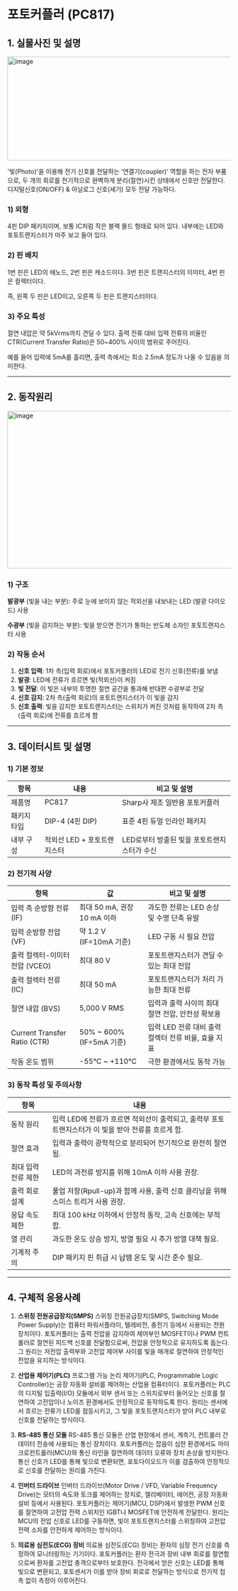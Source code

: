 # 포토커플러 (PC817)

## 1. 실물사진 및 설명

<img width="569" height="234" alt="image" src="https://github.com/user-attachments/assets/ca65e598-632c-4be8-ad25-81969935ec41" />


'빛(Photo)'을 이용해 전기 신호를 전달하는 ‘연결기(coupler)’ 역할을 하는 전자 부품으로, 두 개의 회로를 전기적으로 완벽하게 분리(절연)시킨 상태에서 신호만 전달한다. 디지털신호(ON/OFF) & 아날로그 신호(세기) 모두 전달 가능하다.

### 1) 외형

4핀 DIP 패키지이며, 보통 IC처럼 작은 블랙 몰드 형태로 되어 있다.
내부에는 LED와 포토트랜지스터가 마주 보고 들어 있다.

### 2) 핀 배치

1번 핀은 LED의 애노드, 2번 핀은 캐소드이다.
3번 핀은 트랜지스터의 이미터, 4번 핀은 컬렉터이다.

즉, 왼쪽 두 핀은 LED이고, 오른쪽 두 핀은 트랜지스터이다.

### 3) 주요 특성

절연 내압은 약 5kVrms까지 견딜 수 있다.
출력 전류 대비 입력 전류의 비율인 CTR(Current Transfer Ratio)은 50~400% 사이의 범위로 주어진다.

예를 들어 입력에 5mA를 흘리면, 출력 측에서는 최소 2.5mA 정도가 나올 수 있음을 의미한다.

---
## 2. 동작원리

<img width="763" height="355" alt="image" src="https://github.com/user-attachments/assets/5ad1256c-a70d-4e07-b37a-c102ad775df4" />

### 1) 구조
**발광부** (빛을 내는 부분): 주로 눈에 보이지 않는 적외선을 내보내는 LED (발광 다이오드) 사용

**수광부** (빛을 감지하는 부분): 빛을 받으면 전기가 통하는 반도체 소자인 포토트랜지스터 사용

### 2) 작동 순서
1. **신호 입력**: 1차 측(입력 회로)에서 포토커플러의 LED로 전기 신호(전류)를 보냄
2. **발광**: LED에 전류가 흐르면 빛(적외선)이 켜짐
3. **빛 전달**: 이 빛은 내부의 투명한 절연 공간을 통과해 반대편 수광부로 전달
4. **신호 감지**: 2차 측(출력 회로)의 포토트랜지스터가 이 빛을 감지
5. **신호 출력**: 빛을 감지한 포토트랜지스터는 스위치가 켜진 것처럼 동작하여 2차 측 (출력 회로)에 전류를 흐르게 함

---
## 3. 데이터시트 및 설명

### 1) 기본 정보

| 항목       | 내용                      | 비고 및 설명                         |
|------------|-------------------------|------------------------------------|
| 제품명     | PC817                   | Sharp사 제조 일반용 포토커플러           |
| 패키지 타입 | DIP-4 (4핀 DIP)           | 표준 4핀 듀얼 인라인 패키지               |
| 내부 구성   | 적외선 LED + 포토트랜지스터 | LED로부터 방출된 빛을 포토트랜지스터가 수신     |

### 2) 전기적 사양

| 항목                      | 값                            | 비고 및 설명                           |
|-------------------------|-----------------------------|------------------------------------|
| 입력 측 순방향 전류 (IF)    | 최대 50 mA, 권장 10 mA 이하       | 과도한 전류는 LED 손상 및 수명 단축 유발       |
| 입력 순방향 전압 (VF)       | 약 1.2 V (IF=10mA 기준)         | LED 구동 시 필요 전압                     |
| 출력 컬렉터-이미터 전압 (VCEO) | 최대 80 V                      | 포토트랜지스터가 견딜 수 있는 최대 전압          |
| 출력 컬렉터 전류 (IC)         | 최대 50 mA                     | 포토트랜지스터가 처리 가능한 최대 전류          |
| 절연 내압 (BVS)             | 5,000 V RMS                   | 입력과 출력 사이의 최대 절연 전압, 안전성 확보용   |
| Current Transfer Ratio (CTR) | 50% ~ 600% (IF=5mA 기준)       | 입력 LED 전류 대비 출력 컬렉터 전류 비율, 효율 지표 |
| 작동 온도 범위              | -55°C ~ +110°C                | 극한 환경에서도 동작 가능                   |

### 3) 동작 특성 및 주의사항

| 항목             | 내용                                                        |
|----------------|-----------------------------------------------------------|
| 동작 원리          | 입력 LED에 전류가 흐르면 적외선이 출력되고, 출력부 포토트랜지스터가 이 빛을 받아 전류를 흐르게 함.  |
| 절연 효과          | 입력과 출력이 광학적으로 분리되어 전기적으로 완전히 절연됨.                            |
| 최대 입력 전류 제한    | LED의 과전류 방지를 위해 10mA 이하 사용 권장.                                     |
| 출력 회로 설계       | 풀업 저항(Rpull-up)과 함께 사용, 출력 신호 클리닝을 위해 스미스 트리거 사용 권장.           |
| 응답 속도 제한       | 최대 100 kHz 이하에서 안정적 동작, 고속 신호에는 부적합.                            |
| 열 관리           | 과도한 온도 상승 방지, 방열 필요 시 추가 방열 대책 필요.                             |
| 기계적 주의         | DIP 패키지 핀 취급 시 납땜 온도 및 시간 준수 필요.                                |

---
## 4. 구체적 응용사례

1) **스위칭 전원공급장치(SMPS)**
스위칭 전원공급장치(SMPS, Switching Mode Power Supply)는 컴퓨터 파워서플라이, 텔레비전, 충전기 등에서 사용되는 전원 장치이다. 포토커플러는 출력 전압을 감지하여 제어부인 MOSFET이나 PWM 컨트롤러로 절연된 피드백 신호를 전달함으로써, 전압을 안정적으로 유지하도록 돕는다. 그 원리는 저전압 출력부와 고전압 제어부 사이를 빛을 매개로 절연하여 안정적인 전압을 유지하는 방식이다.

2) **산업용 제어기(PLC)**
프로그램 가능 논리 제어기(PLC, Programmable Logic Controller)는 공장 자동화 설비를 제어하는 산업용 컴퓨터이다. 포토커플러는 PLC의 디지털 입출력(I/O) 모듈에서 외부 센서 또는 스위치로부터 들어오는 신호를 절연하여 고전압이나 노이즈 환경에서도 안정적으로 동작하도록 한다. 원리는 센서에서 흐르는 전류가 LED를 점등시키고, 그 빛을 포토트랜지스터가 받아 PLC 내부로 신호를 전달하는 방식이다.

3) **RS-485 통신 모듈**
RS-485 통신 모듈은 산업 현장에서 센서, 계측기, 컨트롤러 간 데이터 전송에 사용되는 통신 장치이다. 포토커플러는 잡음이 심한 환경에서도 마이크로컨트롤러(MCU)와 통신 라인을 절연하여 데이터 오류와 장치 손상을 방지한다. 통신 신호가 LED를 통해 빛으로 변환되면, 포토다이오드가 이를 검출하여 안정적으로 신호를 전달하는 원리를 가진다.

4) **인버터 드라이브**
인버터 드라이브(Motor Drive / VFD, Variable Frequency Drive)는 모터의 속도와 토크를 제어하는 장치로, 엘리베이터, 에어컨, 공장 자동화 설비 등에서 사용된다. 포토커플러는 제어기(MCU, DSP)에서 발생한 PWM 신호를 절연하여 고전압 전력 스위치인 IGBT나 MOSFET에 안전하게 전달한다. 원리는 MCU의 전압 신호로 LED를 구동하면, 빛이 포토트랜지스터를 스위칭하여 고전압 전력 소자를 안전하게 제어하는 방식이다.

5) **의료용 심전도(ECG) 장비**
의료용 심전도(ECG) 장비는 환자의 심장 전기 신호를 측정하여 모니터링하는 기기이다. 포토커플러는 환자 전극과 장비 내부 회로를 절연함으로써 환자를 고전압 충격으로부터 보호한다. 전극에서 얻은 신호는 LED를 통해 빛으로 변환되고, 포토센서가 이를 받아 장비 회로로 전달하는 방식으로 전기적 접촉 없이 측정이 이루어진다.
